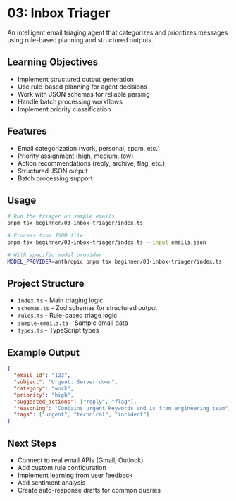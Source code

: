 # 03: Inbox Triager

An intelligent email triaging agent that categorizes and prioritizes messages using rule-based planning and structured outputs.

## Learning Objectives

- Implement structured output generation
- Use rule-based planning for agent decisions
- Work with JSON schemas for reliable parsing
- Handle batch processing workflows
- Implement priority classification

## Features

- Email categorization (work, personal, spam, etc.)
- Priority assignment (high, medium, low)
- Action recommendations (reply, archive, flag, etc.)
- Structured JSON output
- Batch processing support

## Usage

```bash
# Run the triager on sample emails
pnpm tsx beginner/03-inbox-triager/index.ts

# Process from JSON file
pnpm tsx beginner/03-inbox-triager/index.ts --input emails.json

# With specific model provider
MODEL_PROVIDER=anthropic pnpm tsx beginner/03-inbox-triager/index.ts
```

## Project Structure

- `index.ts` - Main triaging logic
- `schemas.ts` - Zod schemas for structured output
- `rules.ts` - Rule-based triage logic
- `sample-emails.ts` - Sample email data
- `types.ts` - TypeScript types

## Example Output

```json
{
  "email_id": "123",
  "subject": "Urgent: Server down",
  "category": "work",
  "priority": "high",
  "suggested_actions": ["reply", "flag"],
  "reasoning": "Contains urgent keywords and is from engineering team",
  "tags": ["urgent", "technical", "incident"]
}
```

## Next Steps

- Connect to real email APIs (Gmail, Outlook)
- Add custom rule configuration
- Implement learning from user feedback
- Add sentiment analysis
- Create auto-response drafts for common queries
